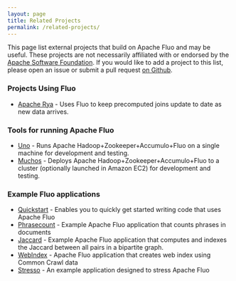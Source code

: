 ```yaml
---
layout: page
title: Related Projects
permalink: /related-projects/
---
```


This page list external projects that build on Apache Fluo and may be useful.
These projects are not necessarily affiliated with or endorsed by the 
[Apache Software Foundation][asf]. If you would like to add a project to this 
list, please open an issue or submit a pull request [on Github][web-ghr].

### Projects Using Fluo

* [Apache Rya][Rya] - Uses Fluo to keep precomputed joins update to date as new data arrives.

### Tools for running Apache Fluo

* [Uno] - Runs Apache Hadoop+Zookeeper+Accumulo+Fluo on a single machine for development and testing.
* [Muchos] - Deploys Apache Hadoop+Zookeeper+Accumulo+Fluo to a cluster (optionally launched in Amazon EC2) for development and testing.

### Example Fluo applications

* [Quickstart] - Enables you to quickly get started writing code that uses Apache Fluo
* [Phrasecount] - Example Apache Fluo application that counts phrases in documents
* [Jaccard] - Example Apache Fluo application that computes and indexes the Jaccard between all pairs in a bipartite graph.
* [WebIndex] - Apache Fluo application that creates web index using Common Crawl data
* [Stresso] - An example application designed to stress Apache Fluo

[asf]: https://www.apache.org/
[Fluo]: https://github.com/apache/incubator-fluo
[Fluo Recipes]: https://github.com/apache/incubator-fluo-recipes
[Muchos]: https://github.com/astralway/muchos
[Uno]: https://github.com/astralway/uno
[WebIndex]: https://github.com/astralway/webindex
[Stresso]: https://github.com/astralway/stresso
[Quickstart]: https://github.com/astralway/quickstart
[Phrasecount]: https://github.com/astralway/phrasecount
[Jaccard]: https://github.com/keith-turner/jaccard
[web-ghr]: https://github.com/apache/incubator-fluo-website
[Rya]: https://rya.apache.org

